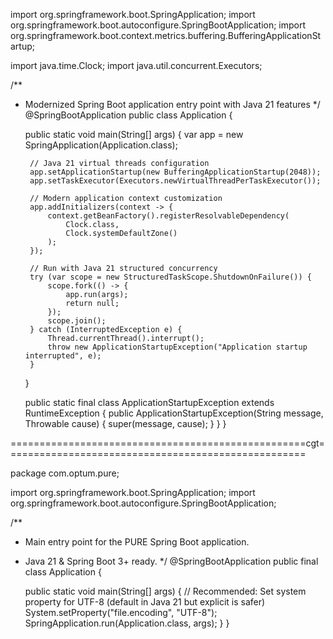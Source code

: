 import org.springframework.boot.SpringApplication;
import org.springframework.boot.autoconfigure.SpringBootApplication;
import org.springframework.boot.context.metrics.buffering.BufferingApplicationStartup;

import java.time.Clock;
import java.util.concurrent.Executors;

/**
 * Modernized Spring Boot application entry point with Java 21 features
 */
@SpringBootApplication
public class Application {

    public static void main(String[] args) {
        var app = new SpringApplication(Application.class);
        
        // Java 21 virtual threads configuration
        app.setApplicationStartup(new BufferingApplicationStartup(2048));
        app.setTaskExecutor(Executors.newVirtualThreadPerTaskExecutor());
        
        // Modern application context customization
        app.addInitializers(context -> {
            context.getBeanFactory().registerResolvableDependency(
                Clock.class, 
                Clock.systemDefaultZone()
            );
        });

        // Run with Java 21 structured concurrency
        try (var scope = new StructuredTaskScope.ShutdownOnFailure()) {
            scope.fork(() -> {
                app.run(args);
                return null;
            });
            scope.join();
        } catch (InterruptedException e) {
            Thread.currentThread().interrupt();
            throw new ApplicationStartupException("Application startup interrupted", e);
        }
    }

    public static final class ApplicationStartupException extends RuntimeException {
        public ApplicationStartupException(String message, Throwable cause) {
            super(message, cause);
        }
    }
}

===================================================cgt====================================================

package com.optum.pure;

import org.springframework.boot.SpringApplication;
import org.springframework.boot.autoconfigure.SpringBootApplication;

/**
 * Main entry point for the PURE Spring Boot application.
 * Java 21 & Spring Boot 3+ ready.
 */
@SpringBootApplication
public final class Application {

    public static void main(String[] args) {
        // Recommended: Set system property for UTF-8 (default in Java 21 but explicit is safer)
        System.setProperty("file.encoding", "UTF-8");
        SpringApplication.run(Application.class, args);
    }
}
